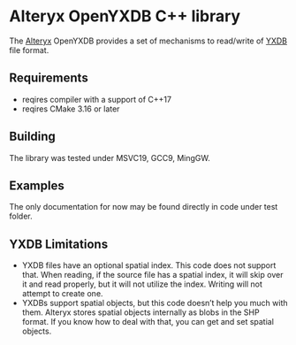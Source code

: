 # Alteryx OpenYXDB C++ library

The [Alteryx](https://www.alteryx.com/) OpenYXDB provides a set of mechanisms to read/write of [YXDB](https://help.alteryx.com/20214/designer/alteryx-database-file-format) file format.

## Requirements

* reqires compiler with a support of C++17
* reqires CMake 3.16 or later

## Building

The library was tested under MSVC19, GCC9, MingGW.

## Examples

The only documentation for now may be found directly in code under test folder.

## YXDB Limitations

* YXDB files have an optional spatial index. This code does not support that. When reading, if the source file has a spatial index, it will skip over it and read properly, but it will not utilize the index. Writing will not attempt to create one.
* YXDBs support spatial objects, but this code doesn’t help you much with them. Alteryx stores spatial objects internally as blobs in the SHP format. If you know how to deal with that, you can get and set spatial objects.

